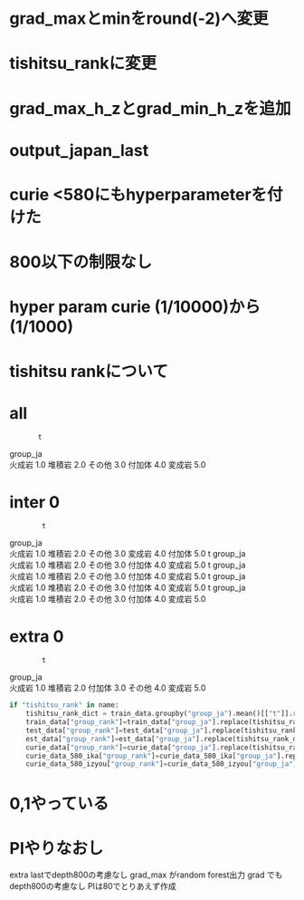 # grad_maxとminをround(-2)へ変更
# tishitsu_rankに変更
# grad_max_h_zとgrad_min_h_zを追加

# output_japan_last
# curie <580にもhyperparameterを付けた
# 800以下の制限なし
# hyper param curie (1/10000)から(1/1000)


# tishitsu rankについて
# all
           t
group_ja     
火成岩       1.0
堆積岩       2.0
その他       3.0
付加体       4.0
変成岩       5.0

# inter 0
            t
group_ja     
火成岩       1.0
堆積岩       2.0
その他       3.0
変成岩       4.0
付加体       5.0
            t
group_ja     
火成岩       1.0
堆積岩       2.0
その他       3.0
付加体       4.0
変成岩       5.0
            t
group_ja     
火成岩       1.0
堆積岩       2.0
その他       3.0
付加体       4.0
変成岩       5.0
            t
group_ja     
火成岩       1.0
堆積岩       2.0
その他       3.0
付加体       4.0
変成岩       5.0
            t
group_ja     
火成岩       1.0
堆積岩       2.0
その他       3.0
付加体       4.0
変成岩       5.0

# extra 0
            t
group_ja     
火成岩       1.0
堆積岩       2.0
付加体       3.0
その他       4.0
変成岩       5.0

```python
if "tishitsu_rank" in name:
    tishitsu_rank_dict = train_data.groupby("group_ja").mean()[["t"]].rank(ascending=False).to_dict()["t"]
    train_data["group_rank"]=train_data["group_ja"].replace(tishitsu_rank_dict)
    test_data["group_rank"]=test_data["group_ja"].replace(tishitsu_rank_dict)
    est_data["group_rank"]=est_data["group_ja"].replace(tishitsu_rank_dict)
    curie_data["group_rank"]=curie_data["group_ja"].replace(tishitsu_rank_dict)
    curie_data_580_ika["group_rank"]=curie_data_580_ika["group_ja"].replace(tishitsu_rank_dict)
    curie_data_580_izyou["group_rank"]=curie_data_580_izyou["group_ja"].replace(tishitsu_rank_dict)
```

# 0,1やっている

# PIやりなおし

extra lastでdepth800の考慮なし
grad_max がrandom forest出力
grad でもdepth800の考慮なし
PIは80でとりあえず作成